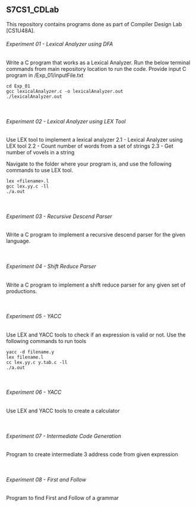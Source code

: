## S7CS1_CDLab

This repository contains programs done as part of Compiler Design Lab [CS1U48A].



###### Experiment 01 - Lexical Analyzer using DFA
Write a C program that works as a Lexical Analyzer. Run the below terminal commands from main repository location to run the code. Provide input C program in /Exp_01/inputFile.txt

```
cd Exp_01
gcc lexicalAnalyzer.c -o lexicalAnalyzer.out
./lexicalAnalyzer.out
```

<br>

###### Experiment 02 - Lexical Analyzer using LEX Tool
Use LEX tool to implement a lexical analyzer
2.1 - Lexical Analyzer using LEX tool
2.2 - Count number of words from a set of strings
2.3 - Get number of vovels in a string

Navigate to the folder where your program is, and use the following commands to use LEX tool.
```
lex <filename>.l
gcc lex.yy.c -ll
./a.out
```

<br>

###### Experiment 03 - Recursive Descend Parser
Write a C program to implement a recursive descend parser for the given language.

<br>

###### Experiment 04 - Shift Reduce Parser
Write a C program to implement a shift reduce parser for any given set of productions.

<br>

###### Experiment 05 - YACC
Use LEX and YACC tools to check if an expression is valid or not.
Use the following commands to run tools
```
yacc -d filename.y
lex filename.l
cc lex.yy.c y.tab.c -ll
./a.out
```

<br>

###### Experiment 06 - YACC
Use LEX and YACC tools to create a calculator

<br>

###### Experiment 07 - Intermediate Code Generation
Program to create intermediate 3 address code from given expression

<br>

###### Experiment 08 - First and Follow
Program to find First and Follow of a grammar